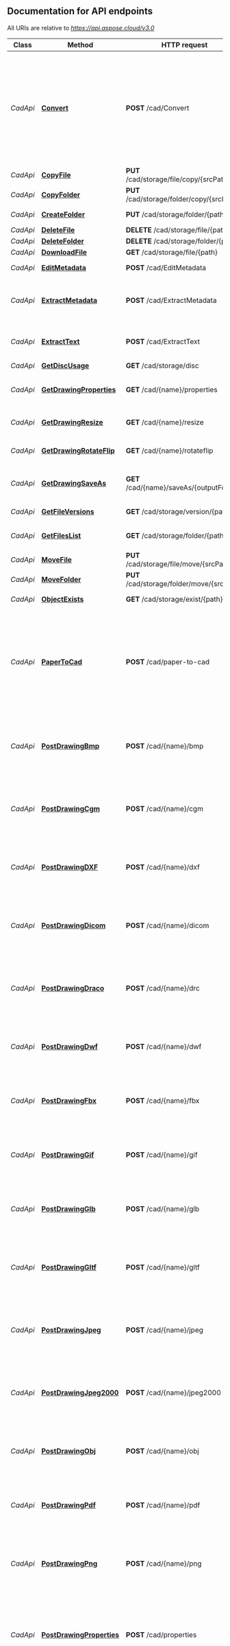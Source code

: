 <a name="documentation-for-api-endpoints"></a>
## Documentation for API endpoints

All URIs are relative to *https://api.aspose.cloud/v3.0*

Class | Method | HTTP request | Description
------------ | ------------- | ------------- | -------------
*CadApi* | [**Convert**](CadApi.md#convert) | **POST** /cad/Convert | Convert CAD drawing to DXF, DWG, DGN, DRC, DWF, DWFX, IFC, STL, STP, STEP, CGM, GLB, GLTF, DWT, IGES, PLT, CF2, OBJ, HPGL, IGS, PCL, FBX, PDF, SVG format.
*CadApi* | [**CopyFile**](CadApi.md#copyfile) | **PUT** /cad/storage/file/copy/{srcPath} | Copy file
*CadApi* | [**CopyFolder**](CadApi.md#copyfolder) | **PUT** /cad/storage/folder/copy/{srcPath} | Copy folder
*CadApi* | [**CreateFolder**](CadApi.md#createfolder) | **PUT** /cad/storage/folder/{path} | Create the folder
*CadApi* | [**DeleteFile**](CadApi.md#deletefile) | **DELETE** /cad/storage/file/{path} | Delete file
*CadApi* | [**DeleteFolder**](CadApi.md#deletefolder) | **DELETE** /cad/storage/folder/{path} | Delete folder
*CadApi* | [**DownloadFile**](CadApi.md#downloadfile) | **GET** /cad/storage/file/{path} | Download file
*CadApi* | [**EditMetadata**](CadApi.md#editmetadata) | **POST** /cad/EditMetadata | Get Metadata info
*CadApi* | [**ExtractMetadata**](CadApi.md#extractmetadata) | **POST** /cad/ExtractMetadata | Extract Metadata from CAD drawing to txt, xml or json file.
*CadApi* | [**ExtractText**](CadApi.md#extracttext) | **POST** /cad/ExtractText | Extract Text from CAD drawing to txt file
*CadApi* | [**GetDiscUsage**](CadApi.md#getdiscusage) | **GET** /cad/storage/disc | Get disc usage
*CadApi* | [**GetDrawingProperties**](CadApi.md#getdrawingproperties) | **GET** /cad/{name}/properties | Retrieves info about an existing drawing.             
*CadApi* | [**GetDrawingResize**](CadApi.md#getdrawingresize) | **GET** /cad/{name}/resize | Resize an existing drawing.
*CadApi* | [**GetDrawingRotateFlip**](CadApi.md#getdrawingrotateflip) | **GET** /cad/{name}/rotateflip | Rotate/flip an existing drawing.
*CadApi* | [**GetDrawingSaveAs**](CadApi.md#getdrawingsaveas) | **GET** /cad/{name}/saveAs/{outputFormat} | Export an existing drawing to another format.
*CadApi* | [**GetFileVersions**](CadApi.md#getfileversions) | **GET** /cad/storage/version/{path} | Get file versions
*CadApi* | [**GetFilesList**](CadApi.md#getfileslist) | **GET** /cad/storage/folder/{path} | Get all files and folders within a folder
*CadApi* | [**MoveFile**](CadApi.md#movefile) | **PUT** /cad/storage/file/move/{srcPath} | Move file
*CadApi* | [**MoveFolder**](CadApi.md#movefolder) | **PUT** /cad/storage/folder/move/{srcPath} | Move folder
*CadApi* | [**ObjectExists**](CadApi.md#objectexists) | **GET** /cad/storage/exist/{path} | Check if file or folder exists
*CadApi* | [**PaperToCad**](CadApi.md#papertocad) | **POST** /cad/paper-to-cad | Convert bitmap image to DXF, DWG, DGN, DWF, DWFX, DRC, IFC, STL, STP, STEP, CGM, GLB, GLTF, DWT, IGES, PLT, CF2, OBJ, HPGL, IGS, PCL, FBX, SVG format.
*CadApi* | [**PostDrawingBmp**](CadApi.md#postdrawingbmp) | **POST** /cad/{name}/bmp | Export an existing drawing to BMP format with export settings specified.
*CadApi* | [**PostDrawingCgm**](CadApi.md#postdrawingcgm) | **POST** /cad/{name}/cgm | Export an existing drawing to CGM format with export settings specified.
*CadApi* | [**PostDrawingDXF**](CadApi.md#postdrawingdxf) | **POST** /cad/{name}/dxf | Export an existing drawing to DXF format with export settings specified.
*CadApi* | [**PostDrawingDicom**](CadApi.md#postdrawingdicom) | **POST** /cad/{name}/dicom | Export an existing drawing to Dicom format with export settings specified.
*CadApi* | [**PostDrawingDraco**](CadApi.md#postdrawingdraco) | **POST** /cad/{name}/drc | Export an existing drawing to Draco format with export settings specified.
*CadApi* | [**PostDrawingDwf**](CadApi.md#postdrawingdwf) | **POST** /cad/{name}/dwf | Export an existing drawing to Dwf format with export settings specified.
*CadApi* | [**PostDrawingFbx**](CadApi.md#postdrawingfbx) | **POST** /cad/{name}/fbx | Export an existing drawing to Fbx format with export settings specified.
*CadApi* | [**PostDrawingGif**](CadApi.md#postdrawinggif) | **POST** /cad/{name}/gif | Export an existing drawing into GIF format with export settings specified.
*CadApi* | [**PostDrawingGlb**](CadApi.md#postdrawingglb) | **POST** /cad/{name}/glb | Export an existing drawing to GLB format with export settings specified.
*CadApi* | [**PostDrawingGltf**](CadApi.md#postdrawinggltf) | **POST** /cad/{name}/gltf | Export an existing drawing to GLTF format with export settings specified.
*CadApi* | [**PostDrawingJpeg**](CadApi.md#postdrawingjpeg) | **POST** /cad/{name}/jpeg | Export an existing drawing into JPEG format with export settings specified.
*CadApi* | [**PostDrawingJpeg2000**](CadApi.md#postdrawingjpeg2000) | **POST** /cad/{name}/jpeg2000 | Export an existing drawing into JPEG2000 format with export settings specified.
*CadApi* | [**PostDrawingObj**](CadApi.md#postdrawingobj) | **POST** /cad/{name}/obj | Export an existing drawing to Obj format with export settings specified.
*CadApi* | [**PostDrawingPdf**](CadApi.md#postdrawingpdf) | **POST** /cad/{name}/pdf | Export an existing drawing to PDF format with export settings specified.
*CadApi* | [**PostDrawingPng**](CadApi.md#postdrawingpng) | **POST** /cad/{name}/png | Export an existing drawing into PNG format with export settings specified.
*CadApi* | [**PostDrawingProperties**](CadApi.md#postdrawingproperties) | **POST** /cad/properties | Retrieves info about drawing which is passed as a zero-indexed multipart/form-data content or as raw body stream.
*CadApi* | [**PostDrawingPsd**](CadApi.md#postdrawingpsd) | **POST** /cad/{name}/psd | Export an existing drawing into PSD format with export settings specified.
*CadApi* | [**PostDrawingResize**](CadApi.md#postdrawingresize) | **POST** /cad/resize | Resize a drawing. Drawing data is passed as a zero-indexed multipart/form-data content or as raw body stream.
*CadApi* | [**PostDrawingRotateFlip**](CadApi.md#postdrawingrotateflip) | **POST** /cad/rotateflip | Rotate/flip a drawing. Drawing data is passed as a zero-indexed multipart/form-data content or as raw body stream.
*CadApi* | [**PostDrawingSTP**](CadApi.md#postdrawingstp) | **POST** /cad/{name}/stp | Export an existing drawing to STP format with export settings specified.
*CadApi* | [**PostDrawingSaveAs**](CadApi.md#postdrawingsaveas) | **POST** /cad/saveAs/{outputFormat} | Export existing drawing to another format. Drawing data is passed as zero-indexed multipart/form-data content or as raw body stream.             
*CadApi* | [**PostDrawingSvg**](CadApi.md#postdrawingsvg) | **POST** /cad/{name}/svg | Export an existing drawing to SVG format with export settings specified.
*CadApi* | [**PostDrawingThreeDS**](CadApi.md#postdrawingthreeds) | **POST** /cad/{name}/3ds | Export an existing drawing to 3ds format with export settings specified.
*CadApi* | [**PostDrawingTiff**](CadApi.md#postdrawingtiff) | **POST** /cad/{name}/tiff | Export an existing drawing into TIFF format with export settings specified.
*CadApi* | [**PostDrawingU3d**](CadApi.md#postdrawingu3d) | **POST** /cad/{name}/u3d | Export an existing drawing to U3d format with export settings specified.
*CadApi* | [**PostDrawingWebp**](CadApi.md#postdrawingwebp) | **POST** /cad/{name}/webp | Export an existing drawing to Webp format with export settings specified.
*CadApi* | [**PostDrawingWmf**](CadApi.md#postdrawingwmf) | **POST** /cad/{name}/wmf | Export an existing drawing to WMF format with export settings specified.
*CadApi* | [**PutDrawingBmp**](CadApi.md#putdrawingbmp) | **PUT** /cad/bmp | Export drawing to BMP format. Drawing data is passed as zero-indexed multipart/form-data as well as export BMP options serialized as JSON. Order of drawing data and BMP options could vary.
*CadApi* | [**PutDrawingCgm**](CadApi.md#putdrawingcgm) | **PUT** /cad/cgm | Export drawing to CGM format. Drawing data is passed as zero-indexed multipart/form-data as well as export CGM options serialized as JSON. Order of drawing data and CGM options could vary.
*CadApi* | [**PutDrawingDXF**](CadApi.md#putdrawingdxf) | **PUT** /cad/dxf | Export drawing to DXF format. Drawing data is passed as zero-indexed multipart/form-data as well as export DXF options serialized as JSON. Order of drawing data and DXF options could vary.
*CadApi* | [**PutDrawingDicom**](CadApi.md#putdrawingdicom) | **PUT** /cad/dicom | Export drawing to Dicom format. Drawing data is passed as zero-indexed multipart/form-data as well as export Dicom options serialized as JSON. Order of drawing data and Dicom options could vary.
*CadApi* | [**PutDrawingDraco**](CadApi.md#putdrawingdraco) | **PUT** /cad/drc | Export drawing to Draco format. Drawing data is passed as zero-indexed multipart/form-data as well as export Draco options serialized as JSON. Order of drawing data and Draco options could vary.
*CadApi* | [**PutDrawingDwf**](CadApi.md#putdrawingdwf) | **PUT** /cad/dwf | Export drawing to Dwf format. Drawing data is passed as zero-indexed multipart/form-data as well as export Dwf options serialized as JSON. Order of drawing data and Dwf options could vary.
*CadApi* | [**PutDrawingFbx**](CadApi.md#putdrawingfbx) | **PUT** /cad/fbx | Export drawing to Fbx format. Drawing data is passed as zero-indexed multipart/form-data as well as export Fbx options serialized as JSON. Order of drawing data and Fbx options could vary.
*CadApi* | [**PutDrawingGif**](CadApi.md#putdrawinggif) | **PUT** /cad/gif | Export drawing to GIF format. Drawing data is passed as zero-indexed multipart/form-data as well as export GIF options serialized as JSON. Order of drawing data and GIF options could vary.
*CadApi* | [**PutDrawingGlb**](CadApi.md#putdrawingglb) | **PUT** /cad/glb | Export drawing to GLB format. Drawing data is passed as zero-indexed multipart/form-data as well as export GLB options serialized as JSON. Order of drawing data and GLB options could vary.
*CadApi* | [**PutDrawingGltf**](CadApi.md#putdrawinggltf) | **PUT** /cad/gltf | Export drawing to GLTF format. Drawing data is passed as zero-indexed multipart/form-data as well as export GLTF options serialized as JSON. Order of drawing data and GLTF options could vary.
*CadApi* | [**PutDrawingJpeg**](CadApi.md#putdrawingjpeg) | **PUT** /cad/jpeg | Export drawing to JPEG format. Drawing data is passed as zero-indexed multipart/form-data as well as export JPEG options serialized as JSON. Order of drawing data and JPEG options could vary.
*CadApi* | [**PutDrawingJpeg2000**](CadApi.md#putdrawingjpeg2000) | **PUT** /cad/jpeg2000 | Export drawing to JPEG2000 format. Drawing data is passed as zero-indexed multipart/form-data as well as export JPEG2000 options serialized as JSON. Order of drawing data and JPEG2000 options could vary.
*CadApi* | [**PutDrawingObj**](CadApi.md#putdrawingobj) | **PUT** /cad/obj | Export drawing to Obj format. Drawing data is passed as zero-indexed multipart/form-data as well as export Obj options serialized as JSON. Order of drawing data and Obj options could vary.
*CadApi* | [**PutDrawingPdf**](CadApi.md#putdrawingpdf) | **PUT** /cad/pdf | Export drawing to PDF format. Drawing data is passed as zero-indexed multipart/form-data as well as export PDF options serialized as JSON. Order of drawing data and PDF options could vary.
*CadApi* | [**PutDrawingPng**](CadApi.md#putdrawingpng) | **PUT** /cad/png | Export drawing to PNG format. Drawing data is passed as zero-indexed multipart/form-data as well as export PNG options serialized as JSON. Order of drawing data and PNG options could vary.
*CadApi* | [**PutDrawingPsd**](CadApi.md#putdrawingpsd) | **PUT** /cad/psd | Export drawing to PSD format. Drawing data is passed as zero-indexed multipart/form-data as well as export PSD options serialized as JSON. Order of drawing data and PSD options could vary.
*CadApi* | [**PutDrawingSTP**](CadApi.md#putdrawingstp) | **PUT** /cad/stp | Export drawing to Stp format. Drawing data is passed as zero-indexed multipart/form-data as well as export Stp options serialized as JSON. Order of drawing data and Stp options could vary.
*CadApi* | [**PutDrawingSvg**](CadApi.md#putdrawingsvg) | **PUT** /cad/svg | Export drawing to SVG format. Drawing data is passed as zero-indexed multipart/form-data as well as export SVG options serialized as JSON. Order of drawing data and SVG options could vary.
*CadApi* | [**PutDrawingThreeDS**](CadApi.md#putdrawingthreeds) | **PUT** /cad/3ds | Export drawing to 3ds format. Drawing data is passed as zero-indexed multipart/form-data as well as export 3ds options serialized as JSON. Order of drawing data and 3ds options could vary.
*CadApi* | [**PutDrawingTiff**](CadApi.md#putdrawingtiff) | **PUT** /cad/tiff | Export drawing to TIFF format. Drawing data is passed as zero-indexed multipart/form-data as well as export TIFF options serialized as JSON. Order of drawing data and TIFF options could vary.
*CadApi* | [**PutDrawingU3d**](CadApi.md#putdrawingu3d) | **PUT** /cad/u3d | Export drawing to U3d format. Drawing data is passed as zero-indexed multipart/form-data as well as export U3d options serialized as JSON. Order of drawing data and U3d options could vary.
*CadApi* | [**PutDrawingWebp**](CadApi.md#putdrawingwebp) | **PUT** /cad/webp | Export drawing to Webp format. Drawing data is passed as zero-indexed multipart/form-data as well as export Webp options serialized as JSON. Order of drawing data and Webp options could vary.
*CadApi* | [**PutDrawingWmf**](CadApi.md#putdrawingwmf) | **PUT** /cad/wmf | Export drawing to WMF format. Drawing data is passed as zero-indexed multipart/form-data as well as export WMF options serialized as JSON. Order of drawing data and WMF options could vary.
*CadApi* | [**PutEditMetadata**](CadApi.md#puteditmetadata) | **PUT** /cad/EditMetadata | Save Metadata
*CadApi* | [**StorageExists**](CadApi.md#storageexists) | **GET** /cad/storage/{storageName}/exist | Check if storage exists
*CadApi* | [**UploadFile**](CadApi.md#uploadfile) | **PUT** /cad/storage/file/{path} | Upload file
*CadApi* | [**Viewer**](CadApi.md#viewer) | **POST** /cad/Viewer | Return file for viewer
*CadApi* | [**Watermark**](CadApi.md#watermark) | **POST** /cad/Watermark | Add watermark to drawing


<a name="documentation-for-models"></a>
## Documentation for Models

 - [Model.BitmapCompression](BitmapCompression.md)
 - [Model.CadDrawTypeMode](CadDrawTypeMode.md)
 - [Model.CadResponse](CadResponse.md)
 - [Model.Cf2Properties](Cf2Properties.md)
 - [Model.ColorDTO](ColorDTO.md)
 - [Model.ColorModes](ColorModes.md)
 - [Model.CompressionMethod](CompressionMethod.md)
 - [Model.DgnProperties](DgnProperties.md)
 - [Model.DiscUsage](DiscUsage.md)
 - [Model.DrawingOptionsBaseDTO](DrawingOptionsBaseDTO.md)
 - [Model.DwfProperties](DwfProperties.md)
 - [Model.DwgProperties](DwgProperties.md)
 - [Model.DxfProperties](DxfProperties.md)
 - [Model.Error](Error.md)
 - [Model.ErrorDetails](ErrorDetails.md)
 - [Model.FbxProperties](FbxProperties.md)
 - [Model.FileVersions](FileVersions.md)
 - [Model.FilesList](FilesList.md)
 - [Model.FilesUploadResult](FilesUploadResult.md)
 - [Model.GraphicsOptions](GraphicsOptions.md)
 - [Model.IfcProperties](IfcProperties.md)
 - [Model.IgsProperties](IgsProperties.md)
 - [Model.InterpolationMode](InterpolationMode.md)
 - [Model.Jpeg2000Codec](Jpeg2000Codec.md)
 - [Model.JpegCompressionColorMode](JpegCompressionColorMode.md)
 - [Model.JpegCompressionMode](JpegCompressionMode.md)
 - [Model.LineCap](LineCap.md)
 - [Model.ObjProperties](ObjProperties.md)
 - [Model.ObjectExist](ObjectExist.md)
 - [Model.PdfCompliance](PdfCompliance.md)
 - [Model.PdfDigitalSignatureDetailsCoreDTO](PdfDigitalSignatureDetailsCoreDTO.md)
 - [Model.PdfDigitalSignatureHashAlgorithmCore](PdfDigitalSignatureHashAlgorithmCore.md)
 - [Model.PdfDocumentInfo](PdfDocumentInfo.md)
 - [Model.PdfDocumentOptionsDTO](PdfDocumentOptionsDTO.md)
 - [Model.PenOptions](PenOptions.md)
 - [Model.PltProperties](PltProperties.md)
 - [Model.PngColorType](PngColorType.md)
 - [Model.PngFilterType](PngFilterType.md)
 - [Model.RdOptimizerSettings](RdOptimizerSettings.md)
 - [Model.ResolutionSetting](ResolutionSetting.md)
 - [Model.RotateFlipType](RotateFlipType.md)
 - [Model.SmoothingMode](SmoothingMode.md)
 - [Model.StlProperties](StlProperties.md)
 - [Model.StorageExist](StorageExist.md)
 - [Model.StorageFile](StorageFile.md)
 - [Model.StpProperties](StpProperties.md)
 - [Model.SvgColorMode](SvgColorMode.md)
 - [Model.TextRenderingHint](TextRenderingHint.md)
 - [Model.TiffByteOrder](TiffByteOrder.md)
 - [Model.TiffCompressions](TiffCompressions.md)
 - [Model.TiffExpectedFormat](TiffExpectedFormat.md)
 - [Model.TiffPhotometrics](TiffPhotometrics.md)
 - [Model.UnitType](UnitType.md)
 - [Model.VectorRasterizationOptionsDTO](VectorRasterizationOptionsDTO.md)
 - [Model.WatermarkRGB](WatermarkRGB.md)
 - [Model.BmpOptionsDTO](BmpOptionsDTO.md)
 - [Model.CadRasterizationOptionsDTO](CadRasterizationOptionsDTO.md)
 - [Model.CgmOptionsDTO](CgmOptionsDTO.md)
 - [Model.DicomOptionsDTO](DicomOptionsDTO.md)
 - [Model.DracoOptionsDTO](DracoOptionsDTO.md)
 - [Model.DwfOptionsDTO](DwfOptionsDTO.md)
 - [Model.DxfOptionsDTO](DxfOptionsDTO.md)
 - [Model.FbxOptionsDTO](FbxOptionsDTO.md)
 - [Model.FileVersion](FileVersion.md)
 - [Model.GifOptionsDTO](GifOptionsDTO.md)
 - [Model.GlbOptionsDTO](GlbOptionsDTO.md)
 - [Model.GltfOptionsDTO](GltfOptionsDTO.md)
 - [Model.Jpeg2000OptionsDTO](Jpeg2000OptionsDTO.md)
 - [Model.JpegOptionsDTO](JpegOptionsDTO.md)
 - [Model.ObjOptionsDTO](ObjOptionsDTO.md)
 - [Model.PdfOptionsDTO](PdfOptionsDTO.md)
 - [Model.PngOptionsDTO](PngOptionsDTO.md)
 - [Model.PsdOptionsDTO](PsdOptionsDTO.md)
 - [Model.StpOptionsDTO](StpOptionsDTO.md)
 - [Model.SvgOptionsDTO](SvgOptionsDTO.md)
 - [Model.ThreeDSOptionsDTO](ThreeDSOptionsDTO.md)
 - [Model.TiffOptionsDTO](TiffOptionsDTO.md)
 - [Model.U3dOptionsDTO](U3dOptionsDTO.md)
 - [Model.WebpOptionsDTO](WebpOptionsDTO.md)
 - [Model.WmfOptionsDTO](WmfOptionsDTO.md)

